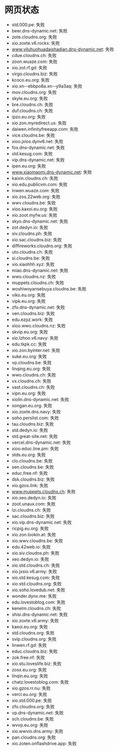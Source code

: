 # 网页状态
- std.000.pe: 失败
- beer.dns-dynamic.net: 失败
- zote.cloudns.org: 失败
- xio.zoxte.v6.rocks: 失败
- www.yiluhuohuadaishadian.dns-dynamic.net: 失败
- cdue.cloudns.ch: 失败
- zoon.wuaze.com: 失败
- xio.zot.rf.gd: 失败
- virgo.cloudns.biz: 失败
- kcoco.eu.org: 失败
- xio.xn--ebbpo8a.xn--y9a3aq: 失败
- mov.cloudns.org: 失败
- skyle.eu.org: 失败
- bre.cloudns.ch: 失败
- duf.cloudns.ch: 失败
- ipzo.eu.org: 失败
- xio.zon.myredirect.us: 失败
- daiwen.infinityfreeapp.com: 失败
- vice.cloudns.be: 失败
- xioo.jxios.dynv6.net: 失败
- fox.dns-dynamic.net: 失败
- std.kesug.com: 失败
- vip.dns-dynamic.net: 失败
- ipen.eu.org: 失败
- www.xiaomaomi.dns-dynamic.net: 失败
- kaixin.cloudns.ch: 失败
- xio.edu.publicvm.com: 失败
- inwen.wuaze.com: 失败
- xio.zos.22web.org: 失败
- wwv.cloudns.be: 失败
- xioo.kaxoi.eu.org: 失败
- xio.zoot.myfw.us: 失败
- skyo.dns-dynamic.net: 失败
- zot.dedyn.io: 失败
- siv.cloudns.ph: 失败
- xio.sac.cloudns.biz: 失败
- diffireworks.cloudns.org: 失败
- uto.cloudns.ch: 失败
- si.cloudns.be: 失败
- xio.xiaohhh.xyz: 失败
- miao.dns-dynamic.net: 失败
- wwo.cloudns.nz: 失败
- muppets.cloudns.ch: 失败
- woshiwoyansebuya.cloudns.be: 失败
- viko.eu.org: 失败
- vipk.eu.org: 失败
- zfo.dns-dynamic.net: 失败
- ven.cloudns.biz: 失败
- edu.ezpz.work: 失败
- xioo.wwo.cloudns.nz: 失败
- skvip.eu.org: 失败
- xio.lzhoo.v6.navy: 失败
- edu.tkpk.cc: 失败
- xio.zon.byinter.net: 失败
- suke.eu.org: 失败
- vp.cloudns.be: 失败
- linqing.eu.org: 失败
- wwo.cloudns.ch: 失败
- vx.cloudns.ch: 失败
- vast.cloudns.ch: 失败
- vipn.eu.org: 失败
- xiolin.dns-dynamic.net: 失败
- xongan.eu.org: 失败
- xio.zoxte.dns.navy: 失败
- soho.perslist.com: 失败
- tau.cloudns.biz: 失败
- std.dedyn.io: 失败
- std.great-site.net: 失败
- vercel.dns-dynamic.net: 失败
- xioo.educ.line.pm: 失败
- stds.eu.org: 失败
- clo.cloudns.be: 失败
- sen.cloudns.be: 失败
- educ.free.nf: 失败
- dsk.cloudns.biz: 失败
- xio.gzos.link: 失败
- www.muppets.cloudns.ch: 失败
- xio.xeo.dedyn.io: 失败
- zoot.unaux.com: 失败
- lzi.cloudns.ch: 失败
- sac.cloudns.biz: 失败
- xio.vip.dns-dynamic.net: 失败
- ricpig.eu.org: 失败
- xio.zon.lookin.at: 失败
- xio.wwv.cloudns.be: 失败
- edu.42web.io: 失败
- xio.siv.cloudns.ph: 失败
- xeo.dedyn.io: 失败
- xio.std.cloudns.ch: 失败
- xio.jxsio.v6.army: 失败
- xio.std.kesug.com: 失败
- xio.std.cloudns.org: 失败
- xio.soho.lovedub.net: 失败
- wonder.dynx.me: 失败
- edu.lovestoblog.com: 失败
- kenelm.cloudns.ch: 失败
- shisi.dns-dynamic.net: 失败
- xio.zoxte.v6.army: 失败
- kaxoi.eu.org: 失败
- std.cloudns.org: 失败
- svip.cloudns.org: 失败
- linwen.rf.gd: 失败
- educ.cloudns.biz: 失败
- zok.free.nf: 失败
- xio.stu.loveslife.biz: 失败
- zosx.eu.org: 失败
- linqin.eu.org: 失败
- chatz.lovestoblog.com: 失败
- xio.gzos.rr.nu: 失败
- vercl.eu.org: 失败
- xio.std.000.pe: 失败
- zfo.cloudns.org: 失败
- vp.dns-dynamic.net: 失败
- sch.cloudns.be: 失败
- wvvp.eu.org: 失败
- xio.wwvio.dns.army: 失败
- pan.cloudns.org: 失败
- xio.zoten.onflashdrive.app: 失败
